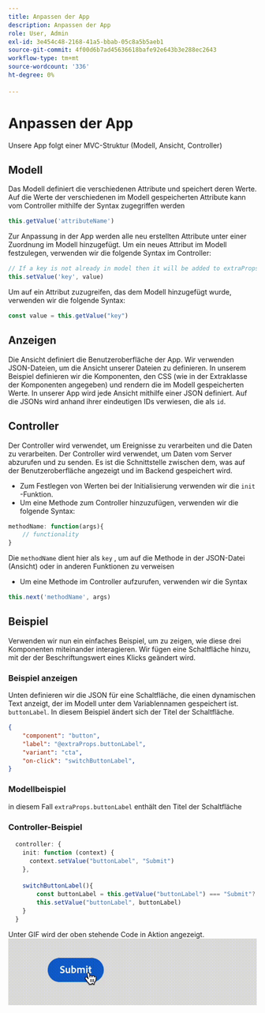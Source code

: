 ```yaml
---
title: Anpassen der App
description: Anpassen der App
role: User, Admin
exl-id: 3e454c48-2168-41a5-bbab-05c8a5b5aeb1
source-git-commit: 4f00d6b7ad45636618bafe92e643b3e288ec2643
workflow-type: tm+mt
source-wordcount: '336'
ht-degree: 0%

---
```


# Anpassen der App

Unsere App folgt einer MVC-Struktur (Modell, Ansicht, Controller)

## Modell

Das Modell definiert die verschiedenen Attribute und speichert deren Werte. Auf die Werte der verschiedenen im Modell gespeicherten Attribute kann vom Controller mithilfe der Syntax zugegriffen werden

```typescript
this.getValue('attributeName')
```

Zur Anpassung in der App werden alle neu erstellten Attribute unter einer Zuordnung im Modell hinzugefügt.
Um ein neues Attribut im Modell festzulegen, verwenden wir die folgende Syntax im Controller:

```typescript
// If a key is not already in model then it will be added to extraProps
this.setValue('key', value)
```

Um auf ein Attribut zuzugreifen, das dem Modell hinzugefügt wurde, verwenden wir die folgende Syntax:

```typescript
const value = this.getValue("key")
```

## Anzeigen

Die Ansicht definiert die Benutzeroberfläche der App. Wir verwenden JSON-Dateien, um die Ansicht unserer Dateien zu definieren. In unserem Beispiel definieren wir die Komponenten, den CSS (wie in der Extraklasse der Komponenten angegeben) und rendern die im Modell gespeicherten Werte.
In unserer App wird jede Ansicht mithilfe einer JSON definiert. Auf die JSONs wird anhand ihrer eindeutigen IDs verwiesen, die als `id`.

## Controller

Der Controller wird verwendet, um Ereignisse zu verarbeiten und die Daten zu verarbeiten. Der Controller wird verwendet, um Daten vom Server abzurufen und zu senden. Es ist die Schnittstelle zwischen dem, was auf der Benutzeroberfläche angezeigt und im Backend gespeichert wird.

- Zum Festlegen von Werten bei der Initialisierung verwenden wir die `init` -Funktion.
- Um eine Methode zum Controller hinzuzufügen, verwenden wir die folgende Syntax:

```typescript
methodName: function(args){
    // functionality
}
```

Die `methodName` dient hier als `key` , um auf die Methode in der JSON-Datei (Ansicht) oder in anderen Funktionen zu verweisen

- Um eine Methode im Controller aufzurufen, verwenden wir die Syntax

```typescript
this.next('methodName', args)
```

## Beispiel

Verwenden wir nun ein einfaches Beispiel, um zu zeigen, wie diese drei Komponenten miteinander interagieren.
Wir fügen eine Schaltfläche hinzu, mit der der Beschriftungswert eines Klicks geändert wird.

### Beispiel anzeigen

Unten definieren wir die JSON für eine Schaltfläche, die einen dynamischen Text anzeigt, der im Modell unter dem Variablennamen gespeichert ist. `buttonLabel`.
In diesem Beispiel ändert sich der Titel der Schaltfläche.

```JSON
{
    "component": "button",
    "label": "@extraProps.buttonLabel",
    "variant": "cta",
    "on-click": "switchButtonLabel",
}
```

### Modellbeispiel

in diesem Fall `extraProps.buttonLabel` enthält den Titel der Schaltfläche

### Controller-Beispiel

```typescript
  controller: {
    init: function (context) {
      context.setValue("buttonLabel", "Submit")
    },

    switchButtonLabel(){
        const buttonLabel = this.getValue("buttonLabel") === "Submit"? "Cancel" : "Submit"
        this.setValue("buttonLabel", buttonLabel)
    }
  }
```

Unter GIF wird der oben stehende Code in Aktion angezeigt.
![basic_customization](imgs/basic_customisation.gif "Schaltfläche &quot;Grundlegende Anpassung&quot;")
